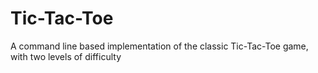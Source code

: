 # Tic-Tac-Toe
A command line based implementation of the classic Tic-Tac-Toe game, with two levels of difficulty
